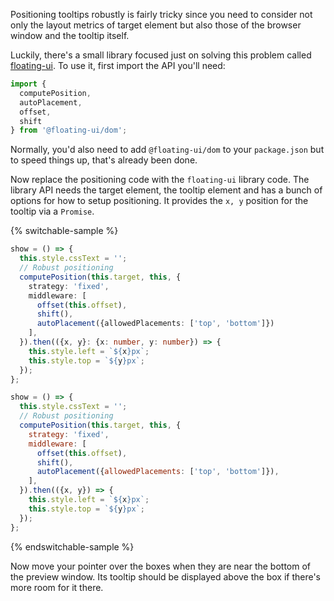 Positioning tooltips robustly is fairly tricky since you need to consider not
only the layout metrics of target element but also those of the browser window
and the tooltip itself.

Luckily, there's a small library focused just on solving this problem called
[floating-ui](https://floating-ui.com/). To use it, first import the API
you'll need:

```ts
import {
  computePosition,
  autoPlacement,
  offset,
  shift
} from '@floating-ui/dom';
```

<aside class="info">
  Normally, you'd also need to add <code>@floating-ui/dom</code> to your
  <code>package.json</code> but to speed things up, that's already been done.
</aside>

Now replace the positioning code with the `floating-ui` library code.
The library API needs the target element, the tooltip element and has a bunch
of options for how to setup positioning. It provides the `x, y` position for
the tooltip via a `Promise`.

{% switchable-sample %}

```ts
show = () => {
  this.style.cssText = '';
  // Robust positioning
  computePosition(this.target, this, {
    strategy: 'fixed',
    middleware: [
      offset(this.offset),
      shift(),
      autoPlacement({allowedPlacements: ['top', 'bottom']})
    ],
  }).then(({x, y}: {x: number, y: number}) => {
    this.style.left = `${x}px`;
    this.style.top = `${y}px`;
  });
};
```

```js
show = () => {
  this.style.cssText = '';
  // Robust positioning
  computePosition(this.target, this, {
    strategy: 'fixed',
    middleware: [
      offset(this.offset),
      shift(),
      autoPlacement({allowedPlacements: ['top', 'bottom']}),
    ],
  }).then(({x, y}) => {
    this.style.left = `${x}px`;
    this.style.top = `${y}px`;
  });
};
```

{% endswitchable-sample %}

Now move your pointer over the boxes when they are near the bottom of
the preview window. Its tooltip should be displayed above the box if there's
more room for it there.
